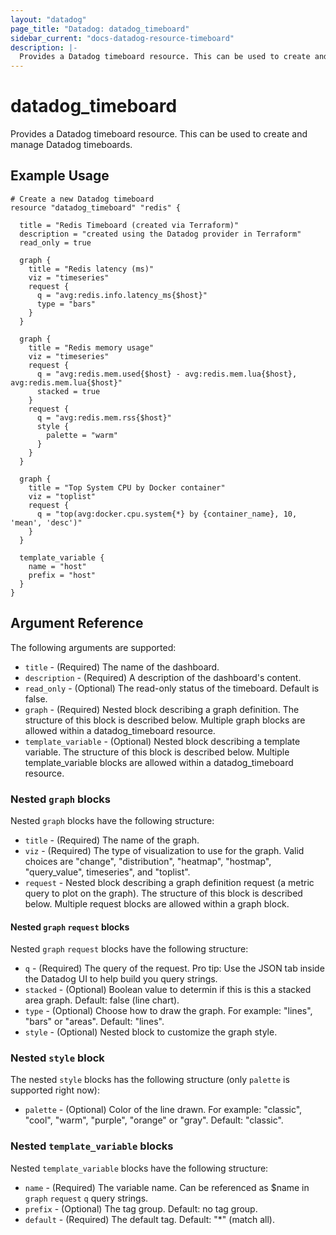 ```yaml
---
layout: "datadog"
page_title: "Datadog: datadog_timeboard"
sidebar_current: "docs-datadog-resource-timeboard"
description: |-
  Provides a Datadog timeboard resource. This can be used to create and manage timeboards.
---
```


# datadog\_timeboard

Provides a Datadog timeboard resource. This can be used to create and manage Datadog timeboards.

## Example Usage

```
# Create a new Datadog timeboard
resource "datadog_timeboard" "redis" {

  title = "Redis Timeboard (created via Terraform)"
  description = "created using the Datadog provider in Terraform"
  read_only = true

  graph {
    title = "Redis latency (ms)"
    viz = "timeseries"
    request {
      q = "avg:redis.info.latency_ms{$host}"
      type = "bars"
    }
  }

  graph {
    title = "Redis memory usage"
    viz = "timeseries"
    request {
      q = "avg:redis.mem.used{$host} - avg:redis.mem.lua{$host}, avg:redis.mem.lua{$host}"
      stacked = true
    }
    request {
      q = "avg:redis.mem.rss{$host}"
      style {
        palette = "warm"
      }
    }
  }

  graph {
    title = "Top System CPU by Docker container"
    viz = "toplist"
    request {
      q = "top(avg:docker.cpu.system{*} by {container_name}, 10, 'mean', 'desc')"
    }
  }

  template_variable {
    name = "host"
    prefix = "host"
  }
}
```

## Argument Reference

The following arguments are supported:

* `title` - (Required) The name of the dashboard.
* `description` - (Required) A description of the dashboard's content.
* `read_only` - (Optional) The read-only status of the timeboard. Default is false.
* `graph` - (Required) Nested block describing a graph definition. The structure of this block is described below. Multiple graph blocks are allowed within a datadog_timeboard resource.
* `template_variable` - (Optional) Nested block describing a template variable. The structure of this block is described below. Multiple template_variable blocks are allowed within a datadog_timeboard resource.

### Nested `graph` blocks

Nested `graph` blocks have the following structure:

* `title` - (Required) The name of the graph.
* `viz` - (Required) The type of visualization to use for the graph. Valid choices are "change", "distribution", "heatmap", "hostmap", "query_value", timeseries", and "toplist".
* `request` - Nested block describing a graph definition request (a metric query to plot on the graph). The structure of this block is described below. Multiple request blocks are allowed within a graph block.

#### Nested `graph` `request` blocks

Nested `graph` `request` blocks have the following structure:

* `q` - (Required) The query of the request. Pro tip: Use the JSON tab inside the Datadog UI to help build you query strings.
* `stacked` - (Optional) Boolean value to determin if this is this a stacked area graph. Default: false (line chart).
* `type` - (Optional) Choose how to draw the graph. For example: "lines", "bars" or "areas". Default: "lines".
* `style` - (Optional) Nested block to customize the graph style.

### Nested `style` block

The nested `style` blocks has the following structure (only `palette` is supported right now):

* `palette` - (Optional) Color of the line drawn. For example: "classic", "cool", "warm", "purple", "orange" or "gray". Default: "classic".

### Nested `template_variable` blocks

Nested `template_variable` blocks have the following structure:

* `name` - (Required) The variable name. Can be referenced as $name in `graph` `request` `q` query strings.
* `prefix` - (Optional) The tag group. Default: no tag group.
* `default` - (Required) The default tag. Default: "*" (match all).
